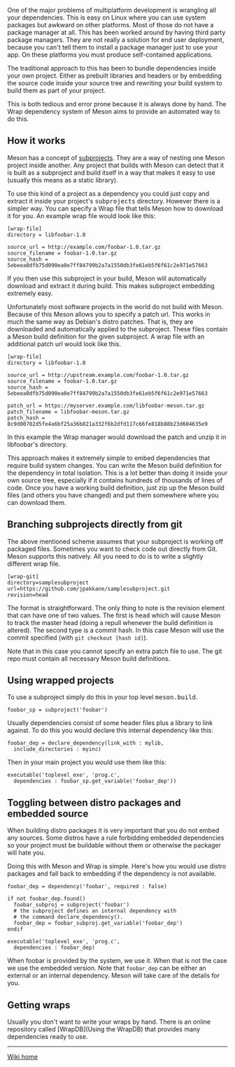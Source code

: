 One of the major problems of multiplatform development is wrangling all your dependencies. This is easy on Linux where you can use system packages but awkward on other platforms. Most of those do not have a package manager at all. This has been worked around by having third party package managers. They are not really a solution for end user deployment, because you can't tell them to install a package manager just to use your app. On these platforms you must produce self-contained applications.

The traditional approach to this has been to bundle dependencies inside your own project. Either as prebuilt libraries and headers or by embedding the source code inside your source tree and rewriting your build system to build them as part of your project.

This is both tedious and error prone because it is always done by hand. The Wrap dependency system of Meson aims to provide an automated way to do this.

## How it works

Meson has a concept of [subprojects](Subprojects). They are a way of nesting one Meson project inside another. Any project that builds with Meson can detect that it is built as a subproject and build itself in a way that makes it easy to use (usually this means as a static library).

To use this kind of a project as a dependency you could just copy and extract it inside your project's <tt>subprojects</tt> directory. However there is a simpler way. You can specify a Wrap file that tells Meson how to download it for you. An example wrap file would look like this:

    [wrap-file]
    directory = libfoobar-1.0

    source_url = http://example.com/foobar-1.0.tar.gz
    source_filename = foobar-1.0.tar.gz
    source_hash = 5ebeea0dfb75d090ea0e7ff84799b2a7a1550db3fe61eb5f6f61c2e971e57663

If you then use this subproject in your build, Meson will automatically download and extract it during build. This makes subproject embedding extremely easy.

Unfortunately most software projects in the world do not build with Meson. Because of this Meson allows you to specify a patch url. This works in much the same way as Debian's distro patches. That is, they are downloaded and automatically applied to the subproject. These files contain a Meson build definition for the given subproject. A wrap file with an additional patch url would look like this.

    [wrap-file]
    directory = libfoobar-1.0

    source_url = http://upstream.example.com/foobar-1.0.tar.gz
    source_filename = foobar-1.0.tar.gz
    source_hash = 5ebeea0dfb75d090ea0e7ff84799b2a7a1550db3fe61eb5f6f61c2e971e57663

    patch_url = https://myserver.example.com/libfoobar-meson.tar.gz
    patch_filename = libfoobar-meson.tar.gz
    patch_hash = 8c9d00702d5fe4a6bf25a36b821a332f6b2dfd117c66fe818b88b23d604635e9

In this example the Wrap manager would download the patch and unzip it in libfoobar's directory.

This approach makes it extremely simple to embed dependencies that require build system changes. You can write the Meson build definition for the dependency in total isolation. This is a lot better than doing it inside your own source tree, especially if it contains hundreds of thousands of lines of code. Once you have a working build definition, just zip up the Meson build files (and others you have changed) and put them somewhere where you can download them.

## Branching subprojects directly from git

The above mentioned scheme assumes that your subproject is working off packaged files. Sometimes you want to check code out directly from Git. Meson supports this natively. All you need to do is to write a slightly different wrap file.

    [wrap-git]
    directory=samplesubproject
    url=https://github.com/jpakkane/samplesubproject.git
    revision=head

The format is straightforward. The only thing to note is the revision element that can have one of two values. The first is <tt>head</tt> which will cause Meson to track the master head (doing a repull whenever the build definition is altered). The second type is a commit hash. In this case Meson will use the commit specified (with `git checkout [hash id]`).

Note that in this case you cannot specify an extra patch file to use. The git repo must contain all necessary Meson build definitions.

## Using wrapped projects

To use a subproject simply do this in your top level <tt>meson.build</tt>.

    foobar_sp = subproject('foobar')

Usually dependencies consist of some header files plus a library to link against. To do this you would declare this internal dependency like this:

    foobar_dep = declare_dependency(link_with : mylib,
      include_directories : myinc)

Then in your main project you would use them like this:

    executable('toplevel_exe', 'prog.c',
      dependencies : foobar_sp.get_variable('foobar_dep'))

## Toggling between distro packages and embedded source

When building distro packages it is very important that you do not embed any sources. Some distros have a rule forbidding embedded dependencies so your project must be buildable without them or otherwise the packager will hate you.

Doing this with Meson and Wrap is simple. Here's how you would use distro packages and fall back to embedding if the dependency is not available.

    foobar_dep = dependency('foobar', required : false)

    if not foobar_dep.found()
      foobar_subproj = subproject('foobar')
      # the subproject defines an internal dependency with
      # the command declare_dependency().
      foobar_dep = foobar_subproj.get_variable('foobar_dep')
    endif

    executable('toplevel_exe', 'prog.c',
      dependencies : foobar_dep)

When foobar is provided by the system, we use it. When that is not the case we use the embedded version. Note that `foobar_dep` can be either an external or an internal dependency. Meson will take care of the details for you.

## Getting wraps

Usually you don't want to write your wraps by hand. There is an online repository called [WrapDB](Using the WrapDB) that provides many dependencies ready to use.

----

[Wiki home](Home)